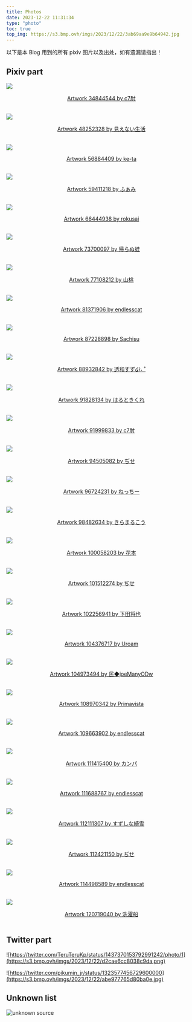 ```yaml
---
title: Photos
date: 2023-12-22 11:31:34
type: "photo"
toc: true
top_img: https://s3.bmp.ovh/imgs/2023/12/22/3ab69aa9e9b64942.jpg
---
```


以下是本 Blog 用到的所有 pixiv 图片以及出处，如有遗漏请指出！

## Pixiv part

![](https://s2.loli.net/2023/01/30/NTQevOjLCIDX4z3.jpg)

<center><font color=grey><a href="https://www.pixiv.net/artworks/34844544"> Artwork 34844544 by c7肘 </a></font></center><br/>

![](https://s3.bmp.ovh/imgs/2025/01/25/d7b288b3d680c345.png)

<center><font color=grey><a href="https://www.pixiv.net/artworks/34844544"> Artwork 48252328 by 見えない生活 </a></font></center><br/>

![](https://s2.loli.net/2023/03/15/OXWIVYlLGuJDkNF.jpg)

<center><font color=grey><a href="https://www.pixiv.net/artworks/56884409"> Artwork 56884409 by ke-ta </a></font></center><br/>

![](https://s3.bmp.ovh/imgs/2023/12/22/d8b1f2f5828fe8bd.jpg)

<center><font color=grey><a href="https://www.pixiv.net/artworks/59411218"> Artwork 59411218 by ふぁみ </a></font></center><br/>

![](https://s2.loli.net/2023/01/28/cEabmiStHXuUkoY.jpg)

<center><font color=grey><a href="https://www.pixiv.net/artworks/66444938"> Artwork 66444938 by rokusai </a></font></center><br/>

![](https://s3.bmp.ovh/imgs/2023/12/22/a9cade886bb2746c.jpg)

<center><font color=grey><a href="https://www.pixiv.net/artworks/73700097"> Artwork 73700097 by 帰らぬ蛙 </a></font></center><br/>

![](https://s3.bmp.ovh/imgs/2023/12/22/ae04dd93de9bc8e3.jpg)

<center><font color=grey><a href="https://www.pixiv.net/artworks/77108212"> Artwork 77108212 by 山桃 </a></font></center><br/>

![](https://s3.bmp.ovh/imgs/2023/12/22/4263aa94d54ca3fb.jpg)

<center><font color=grey><a href="https://www.pixiv.net/artworks/81371906"> Artwork 81371906 by endlesscat </a></font></center><br/>

![](https://s3.bmp.ovh/imgs/2023/12/22/b18b37dad5236fb7.png)

<center><font color=grey><a href="https://www.pixiv.net/artworks/87228898"> Artwork 87228898 by Sachisu </a></font></center><br/>

![](https://s3.bmp.ovh/imgs/2023/12/22/c7ada8de1e63e10f.jpg)

<center><font color=grey><a href="https://www.pixiv.net/artworks/88932842"> Artwork 88932842 by 透和すず໒꒱˖ ˚ </a></font></center><br/>

![](https://s3.bmp.ovh/imgs/2023/12/22/d9d0545f532e058f.png)

<center><font color=grey><a href="https://www.pixiv.net/artworks/91828134"> Artwork 91828134 by はるときくれ </a></font></center><br/>

![](https://s2.loli.net/2023/03/08/v39f5zd4pEeSlQc.jpg)

<center><font color=grey><a href="https://www.pixiv.net/artworks/91999833"> Artwork 91999833 by c7肘 </a></font></center><br/>

![](https://s3.bmp.ovh/imgs/2023/12/22/94d91e459eb742db.jpg)

<center><font color=grey><a href="https://www.pixiv.net/artworks/94505082"> Artwork 94505082 by ぢせ </a></font></center><br/>

![](https://s3.bmp.ovh/imgs/2024/11/27/3e28dd3239526ce1.jpg)

<center><font color=grey><a href="https://www.pixiv.net/artworks/96724231"> Artwork 96724231 by ねっちー </a></font></center><br/>

![](https://s3.bmp.ovh/imgs/2023/12/22/bf948e226affabad.jpg)

<center><font color=grey><a href="https://www.pixiv.net/artworks/98482634"> Artwork 98482634 by きらまるこう </a></font></center><br/>

![](https://s3.bmp.ovh/imgs/2023/12/22/c6e54f1a4c2a9fc6.jpg)

<center><font color=grey><a href="https://www.pixiv.net/artworks/100058203"> Artwork 100058203 by 花本 </a></font></center><br/>

![](https://s2.loli.net/2023/01/28/mBk9lPWMvwZVQxC.jpg)

<center><font color=grey><a href="https://www.pixiv.net/artworks/101512274"> Artwork 101512274 by ぢせ </a></font></center><br/>

![](https://s3.bmp.ovh/imgs/2024/02/19/42c9a6adfd88c991.jpg)

<center><font color=grey><a href="https://www.pixiv.net/artworks/102256941"> Artwork 102256941 by 下田将也 </a></font></center><br/>

![](https://s3.bmp.ovh/imgs/2023/12/22/36431d16c60646d1.png)

<center><font color=grey><a href="https://www.pixiv.net/artworks/104376717"> Artwork 104376717 by Uroam </a></font></center><br/>

![](https://s3.bmp.ovh/imgs/2023/12/22/3393cff98696241e.jpg)

<center><font color=grey><a href="https://www.pixiv.net/artworks/104973494"> Artwork 104973494 by 民◆joeManyODw </a></font></center><br/>

![](https://s3.bmp.ovh/imgs/2023/12/22/403f04fec31e5b99.jpg)

<center><font color=grey><a href="https://www.pixiv.net/artworks/108970342"> Artwork 108970342 by Primavista </a></font></center><br/>

![](https://s3.bmp.ovh/imgs/2023/12/22/366cfd25c96ee172.jpg)

<center><font color=grey><a href="https://www.pixiv.net/artworks/109663902"> Artwork 109663902 by endlesscat </a></font></center><br/>

![](https://s3.bmp.ovh/imgs/2023/12/22/178d87936dac3770.png)

<center><font color=grey><a href="https://www.pixiv.net/artworks/111415400"> Artwork 111415400 by カンパ </a></font></center><br/>

![](https://s3.bmp.ovh/imgs/2023/12/22/3ab69aa9e9b64942.jpg)

<center><font color=grey><a href="https://www.pixiv.net/artworks/111688767"> Artwork 111688767 by endlesscat </a></font></center><br/>

![](https://s3.bmp.ovh/imgs/2024/06/10/16be8fd59a1768c7.jpg)

<center><font color=grey><a href="https://www.pixiv.net/artworks/112111307"> Artwork 112111307 by すずしな綺雪 </a></font></center><br/>

![](https://s3.bmp.ovh/imgs/2023/12/22/1a16727b353555b1.jpg)

<center><font color=grey><a href="https://www.pixiv.net/artworks/112421150"> Artwork 112421150 by ぢせ </a></font></center><br/>

![](https://s3.bmp.ovh/imgs/2024/01/19/1d88e2436576d55c.jpg)

<center><font color=grey><a href="https://www.pixiv.net/artworks/114498589"> Artwork 114498589 by endlesscat </a></font></center><br/>

![](https://s3.bmp.ovh/imgs/2024/07/27/3a45622b731f9c3d.png)

<center><font color=grey><a href="https://www.pixiv.net/artworks/120719040"> Artwork 120719040 by 洗濯船 </a></font></center><br/>

## Twitter part

![https://twitter.com/TeruTeruKp/status/1437370153792991242/photo/1](https://s3.bmp.ovh/imgs/2023/12/22/d2cae6cc8038c9da.png)

![https://twitter.com/pikumin_jr/status/1323577456729600000](https://s3.bmp.ovh/imgs/2023/12/22/abe977765d80ba0e.jpg)

## Unknown list

![unknown source](https://static.zerochan.net/Hatsune.Miku.full.1661213.jpg)
